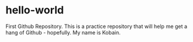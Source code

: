 # hello-world
First Github Repository. This is a practice repository that will help me get a hang of Github - hopefully.
My name is Kobain.
